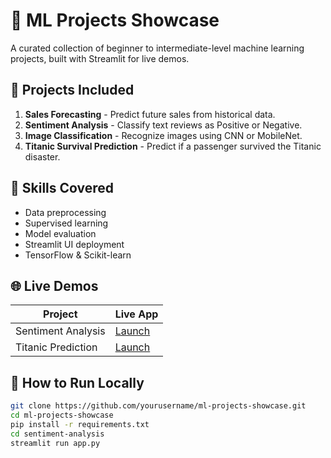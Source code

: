 # 🚀 ML Projects Showcase

A curated collection of beginner to intermediate-level machine learning projects, built with Streamlit for live demos.

## 📂 Projects Included

1. **Sales Forecasting** - Predict future sales from historical data.
2. **Sentiment Analysis** - Classify text reviews as Positive or Negative.
3. **Image Classification** - Recognize images using CNN or MobileNet.
4. **Titanic Survival Prediction** - Predict if a passenger survived the Titanic disaster.

## 🧠 Skills Covered

- Data preprocessing
- Supervised learning
- Model evaluation
- Streamlit UI deployment
- TensorFlow & Scikit-learn

## 🌐 Live Demos

| Project | Live App |
|--------|----------|
| Sentiment Analysis | [Launch](https://your-streamlit-link.streamlit.app/) |
| Titanic Prediction | [Launch](https://your-streamlit-link.streamlit.app/) |

## 📌 How to Run Locally

```bash
git clone https://github.com/yourusername/ml-projects-showcase.git
cd ml-projects-showcase
pip install -r requirements.txt
cd sentiment-analysis
streamlit run app.py
